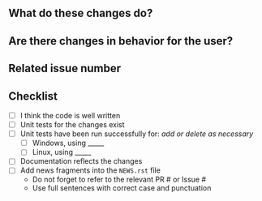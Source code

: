 <!-- Thank you for your contribution! -->

## What do these changes do?

<!-- Please give a short brief about these changes. -->

## Are there changes in behavior for the user?

<!-- Outline any notable behaviour for the end users. -->

## Related issue number

<!-- Are there any issues opened that will be resolved by merging this change? -->

## Checklist

- [ ] I think the code is well written
- [ ] Unit tests for the changes exist
- [ ] Unit tests have been run successfully for: _add or delete as necessary_
   - [ ] Windows, using _____
   - [ ] Linux, using _____
- [ ] Documentation reflects the changes
- [ ] Add news fragments into the `NEWS.rst` file
   * Do not forget to refer to the relevant PR # or Issue #
   * Use full sentences with correct case and punctuation
